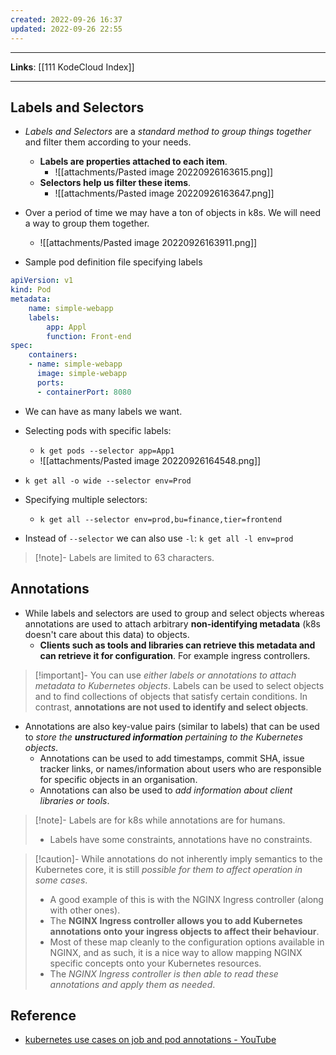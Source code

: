 ```yaml
---
created: 2022-09-26 16:37
updated: 2022-09-26 22:55
---
```

---
**Links**: [[111 KodeCloud Index]]

---
## Labels and Selectors
- *Labels and Selectors* are a *standard method to group things together* and filter them according to your needs.
	- **Labels are properties attached to each item**.
		- ![[attachments/Pasted image 20220926163615.png]]
	- **Selectors help us filter these items**.
		- ![[attachments/Pasted image 20220926163647.png]]

- Over a period of time we may have a ton of objects in k8s. We will need a way to group them together.
	- ![[attachments/Pasted image 20220926163911.png]]
- Sample pod definition file specifying labels
```yaml
apiVersion: v1
kind: Pod
metadata:
	name: simple-webapp
	labels:
		app: Appl
		function: Front-end
spec:
	containers:
	- name: simple-webapp
	  image: simple-webapp
	  ports:
	  - containerPort: 8080
```

- We can have as many labels we want.
- Selecting pods with specific labels:
	- `k get pods --selector app=App1`
	- ![[attachments/Pasted image 20220926164548.png]]
- `k get all -o wide --selector env=Prod`
- Specifying multiple selectors:
	- `k get all --selector env=prod,bu=finance,tier=frontend`

- Instead of `--selector` we can also use `-l`: `k get all -l env=prod`

> [!note]- Labels are limited to 63 characters.

## Annotations
- While labels and selectors are used to group and select objects whereas annotations are used to attach arbitrary **non-identifying metadata** (k8s doesn't care about this data) to objects.
	- **Clients such as tools and libraries can retrieve this metadata and can retrieve it for configuration**. For example ingress controllers.

> [!important]- You can use *either labels or annotations to attach metadata to Kubernetes objects*. Labels can be used to select objects and to find collections of objects that satisfy certain conditions. In contrast, **annotations are not used to identify and select objects**.

- Annotations are also key-value pairs (similar to labels) that can be used to *store the **unstructured information** pertaining to the Kubernetes objects*.
	- Annotations can be used to add timestamps, commit SHA, issue tracker links, or names/information about users who are responsible for specific objects in an organisation.
	- Annotations can also be used to *add information about client libraries or tools*.

> [!note]- Labels are for k8s while annotations are for humans.
> - Labels have some constraints, annotations have no constraints.

> [!caution]- While annotations do not inherently imply semantics to the Kubernetes core, it is still *possible for them to affect operation in some cases*. 
> - A good example of this is with the NGINX Ingress controller (along with other ones). 
> - The **NGINX Ingress controller allows you to add Kubernetes annotations onto your ingress objects to affect their behaviour**. 
> - Most of these map cleanly to the configuration options available in NGINX, and as such, it is a nice way to allow mapping NGINX specific concepts onto your Kubernetes resources.
> - The *NGINX Ingress controller is then able to read these annotations and apply them as needed*. 

## Reference
- [kubernetes use cases on job and pod annotations - YouTube](https://www.youtube.com/watch?v=VOfMrWVVUzM)